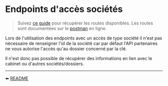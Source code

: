 # Endpoints d'accès sociétés

> Suivez [ce guide](./endpoints_accessibles.md) pour récupérer les routes disponibles.
Les routes sont documentées sur le [postman](https://docs.api.myunisoft.fr/#intro) en ligne.

Lors de l'utilisation des endpoints avec un accès de type société il n'est pas nécessaire de renseigner l'id de la société car par défaut l'API partenaires ne vous autorise l'accès qu'au dossier concerné par la clé.

Il n'est donc pas possible de récupérer des informations en lien avec le cabinet ou d'autres sociétés/dossiers.

---

⬅️ [README](../../README.md)
